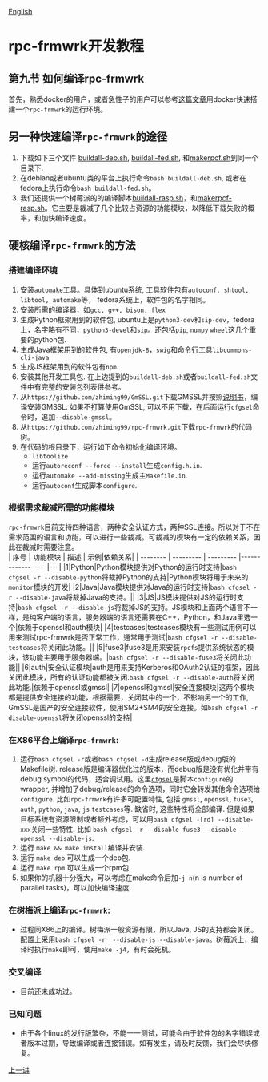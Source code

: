 [English](https://github.com/zhiming99/rpc-frmwrk/wiki/How-to-manually-build-RPC-frmwrk)

# rpc-frmwrk开发教程
## 第九节 如何编译rpc-frmwrk
首先，熟悉docker的用户，或者急性子的用户可以参考[这篇文章](../tools/README_cn.md#docker容器)用docker快速搭建一个`rpc-frmwrk`的运行环境。
## 另一种快速编译`rpc-frmwrk`的途径
1. 下载如下三个文件 [buildall-deb.sh](../tools/buildall-deb.sh), [buildall-fed.sh](../tools/buildall-fed.sh), 和[makerpcf.sh](../tools/makerpcf.sh)到同一个目录下.
2. 在debian或者ubuntu类的平台上执行命令`bash buildall-deb.sh`, 或者在fedora上执行命令`bash buildall-fed.sh`。
3. 我们还提供一个树莓派的的编译脚本[buildall-rasp.sh](../tools/buildall-rasp.sh)，和[makerpcf-rasp.sh](../tools/makerpcf-rasp.sh)。它主要是裁减了几个比较占资源的功能模块，以降低下载失败的概率，和加快编译速度。

## 硬核编译`rpc-frmwrk`的方法
### 搭建编译环境
1. 安装`automake`工具。具体到ubuntu系统, 工具软件包有`autoconf, shtool, libtool, automake`等， fedora系统上，软件包的名字相同。
2. 安装所需的编译器，如`gcc, g++, bison, flex`
3. 生成Python框架用到的软件包, ubuntu上是`python3-dev`和`sip-dev`，fedora上，名字略有不同，`python3-devel`和`sip`。还包括`pip`, `numpy` `wheel`这几个重要的python包.
4. 生成Java框架用到的软件包, 有`openjdk-8`，`swig`和命令行工具`libcommons-cli-java`
5. 生成JS框架用到的软件包有`npm`. 
6. 安装其他开发工具包. 在上边提到的`buildall-deb.sh`或者`buildall-fed.sh`文件中有完整的安装包列表供参考。
7. 从`https://github.com/zhiming99/GmSSL.git`下载GMSSL并按照[说明书](https://github.com/zhiming99/GmSSL/blob/master/README.md)，编译安装GMSSL. 如果不打算使用GmSSL, 可以不用下载，在后面运行`cfgsel`命令时，追加`--disable-gmssl`。
8. 从`https://github.com/zhiming99/rpc-frmwrk.git`下载`rpc-frmwrk`的代码树。
9. 在代码的根目录下，运行如下命令初始化编译环境。
    * `libtoolize` 
    * 运行`autoreconf --force --install`生成`config.h.in`.
    * 运行`automake --add-missing`生成主`Makefile.in`.
    * 运行`autoconf`生成脚本`configure`.
### 根据需求裁减所需的功能模块
`rpc-frmwrk`目前支持四种语言，两种安全认证方式，两种SSL连接。所以对于不在需求范围的语言和功能，可以进行一些裁减。可裁减的模块有一定的依赖关系，因此在裁减时需要注意。  
| 序号 | 功能模块 | 描述 | 示例|依赖关系|
| -------- | --------- | --------- |------------------|---|
|1|Python|Python模块提供对Python的运行时支持|`bash cfgsel -r --disable-python`将裁掉Python的支持|Python模块将用于未来的`monitor`模块的开发|
|2|Java|Java模块提供对Java的运行时支持|`bash cfgsel -r --disable-java`将裁掉Java的支持。||
|3|JS|JS模块提供对JS的运行时支持|`bash cfgsel -r --disable-js`将裁掉JS的支持。JS模块和上面两个语言不一样，是纯客户端的语言，服务器端的语言还需要在C++，Python，和Java里选一个|依赖于openssl和auth模块|
|4|testcases|testcases模块有一些测试用例可以用来测试rpc-frmwrk是否正常工作，通常用于测试|`bash cfgsel -r --disable-testcases`将关闭此功能。||
|5|fuse3|fuse3是用来安装`rpcfs`提供系统状态的模块，该功能主要用于服务器端。|`bash cfgsel -r --disable-fuse3`将关闭此功能||
|6|auth|安全认证模块|auth是用来支持Kerberos和OAuth2认证的框架，因此关闭此模块，所有的认证功能都被关闭.`bash cfgsel -r --disable-auth`将关闭此功能.|依赖于openssl或gmssl|
|7|openssl和gmssl|安全连接模块|这两个模块都是提供安全连接的功能，根据需要，关闭其中的一个，不影响另一个的工作, GmSSL是国产的安全连接软件，使用SM2+SM4的安全连接。如`bash cfgsel -r disable-openssl`将关闭openssl的支持|
### 在X86平台上编译`rpc-frmwrk`:
1. 运行`bash cfgsel -r`或者`bash cfgsel -d`生成release版或debug版的Makefile树. release版是编译器优化过的版本，而debug版是没有优化并带有debug symbol的代码，适合调试用。这里[`cfgsel`](https://github.com/zhiming99/rpc-frmwrk/blob/master/cfgsel)是脚本`configure`的wrapper, 并增加了debug/release的命令选项，同时它会转发其他命令选项给`configure`. 比如`rpc-frmwrk`有许多可配置特性, 包括 `gmssl`, `openssl`, `fuse3`, `auth`, `python`, `java`, `js` `testcases`等. 缺省时, 这些特性将全部编译. 但是如果目标系统有资源限制或者额外考虑，可以用`bash cfgsel -[rd] --disable-xxx`关闭一些特性. 比如 `bash cfgsel -r --disable-fuse3 --disable-openssl --disable-js`.
3. 运行 `make && make install`编译并安装.
4. 运行 `make deb` 可以生成一个deb包.
5. 运行 `make rpm` 可以生成一个rpm包.
6. 如果你的机器十分强大，可以考虑在make命令后加`-j n`(n is number of parallel tasks)，可以加快编译速度. 

### 在树梅派上编译`rpc-frmwrk`:
* 过程同X86上的编译。树梅派一般资源有限，所以Java, JS的支持都会关闭。配置上采用`bash cfgsel -r  --disable-js --disable-java`。树莓派上，编译时执行`make`即可，使用`make -j4`，有时会死机。

### 交叉编译
* 目前还未成功过。

### 已知问题
* 由于各个linux的发行版繁杂，不能一一测试，可能会由于软件包的名字错误或者版本过期，导致编译或者连接错误。如有发生，请及时反馈，我们会尽快修复。

[上一讲](./Tut-Debug_cn-8.md)   
